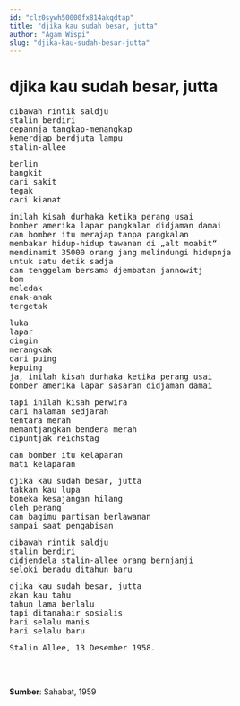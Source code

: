 ```yaml
---
id: "clz0sywh50000fx814akqdtap"
title: "djika kau sudah besar, jutta"
author: "Agam Wispi"
slug: "djika-kau-sudah-besar-jutta"
---
```


# djika kau sudah besar, jutta

<pre>
dibawah rintik saldju
stalin berdiri
depannja tangkap-menangkap
kemerdjap berdjuta lampu
stalin-allee
</pre>
<pre>
berlin
bangkit
dari sakit
tegak
dari kianat
</pre>
<pre>
inilah kisah durhaka ketika perang usai
bomber amerika lapar pangkalan didjaman damai
dan bomber itu merajap tanpa pangkalan
membakar hidup-hidup tawanan di „alt moabit“
mendinamit 35000 orang jang melindungi hidupnja
untuk satu detik sadja
dan tenggelam bersama djembatan jannowitj
bom
meledak
anak-anak
tergetak
</pre>
<pre>
luka
lapar
dingin
merangkak
dari puing
kepuing
ja, inilah kisah durhaka ketika perang usai
bomber amerika lapar sasaran didjaman damai
</pre>
<pre>
tapi inilah kisah perwira
dari halaman sedjarah
tentara merah
memantjangkan bendera merah
dipuntjak reichstag
</pre>
<pre>
dan bomber itu kelaparan
mati kelaparan
</pre>
<pre>
djika kau sudah besar, jutta
takkan kau lupa
boneka kesajangan hilang
oleh perang
dan bagimu partisan berlawanan
sampai saat pengabisan
</pre>
<pre>
dibawah rintik saldju
stalin berdiri
didjendela stalin-allee orang bernjanji
seloki beradu ditahun baru
</pre>
<pre>
djika kau sudah besar, jutta
akan kau tahu
tahun lama berlalu
tapi ditanahair sosialis
hari selalu manis
hari selalu baru
</pre>
<pre>
Stalin Allee, 13 Desember 1958.
</pre>
<br/><br/>

**Sumber**: Sahabat, 1959

